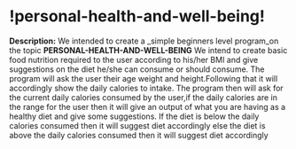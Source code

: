 # !personal-health-and-well-being!
**Description:** We intended to create a _simple beginners level program_on the topic **PERSONAL-HEALTH-AND-WELL-BEING** 
We intend to create basic food nutrition required to the user according to his/her BMI and give suggestions on the diet he/she can consume or should consume.
The program will ask the user their age weight and height.Following that it will accordingly show the daily calories to intake.
The program then will ask for the current daily calories consumed by the user,if the daily calories are in the range for the user then it will give an output of what you are having as a healthy diet and give some suggestions.
If the diet is below the daily calories consumed then it will suggest diet accordingly else 
the diet is above the daily calories consumed then it will suggest diet accordingly
